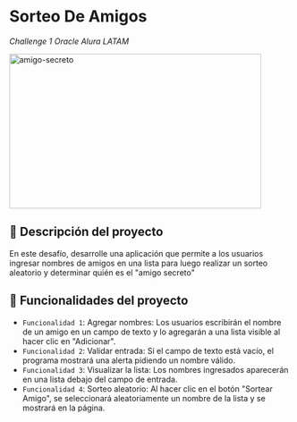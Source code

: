 # Sorteo De Amigos
<em>Challenge 1 Oracle Alura LATAM</em>

<img align="center" background-color="purple" width="450" height="277" alt="amigo-secreto" src="https://github.com/user-attachments/assets/2e0097bc-9db7-4938-b9e8-7a19bcdde671" />

<br>

## :blue_book: Descripción del proyecto
En este desafío, desarrolle una aplicación que permite a los usuarios ingresar nombres de amigos en una lista para luego realizar un sorteo aleatorio y determinar quién es el "amigo secreto"

## :hammer: Funcionalidades del proyecto
- `Funcionalidad 1`: Agregar nombres: Los usuarios escribirán el nombre de un amigo en un campo de texto y lo agregarán a una lista visible al hacer clic en "Adicionar".
- `Funcionalidad 2`: Validar entrada: Si el campo de texto está vacío, el programa mostrará una alerta pidiendo un nombre válido.
- `Funcionalidad 3`: Visualizar la lista: Los nombres ingresados aparecerán en una lista debajo del campo de entrada.
- `Funcionalidad 4`: Sorteo aleatorio: Al hacer clic en el botón "Sortear Amigo", se seleccionará aleatoriamente un nombre de la lista y se mostrará en la página.


